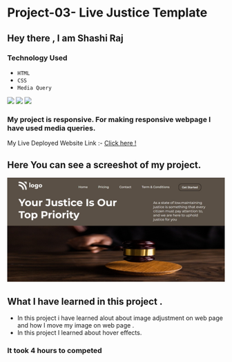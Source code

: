 # Project-03-  Live Justice Template 
 ## Hey there ,  I am Shashi Raj
 
 ### Technology Used 
  - ` HTML `
  - ` CSS `
  - ` Media Query `

 
 ![](https://img.shields.io/badge/Project-03-green)
 ![](https://img.shields.io/badge/HTML-5-orange)
 ![](https://img.shields.io/badge/CSS-3-blue)
 
 ### My project is responsive. For making responsive webpage I have used media queries.


 My Live Deployed Website Link :- [Click here !](https://project3-shashi.netlify.app/)

 ## Here You can see a screeshot of my project.
 ![](./assets/web-page.jpg)

 ## What I have learned in this project .
 - In this project i have learned alout about image adjustment on web page and how I move my image on web page .
-  In this project I learned about hover effects.

### It took 4 hours to competed
